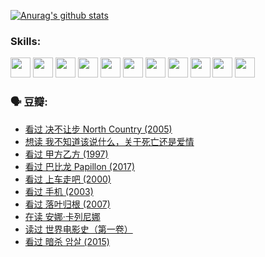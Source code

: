 
[![Anurag's github stats](https://github-readme-stats.vercel.app/api?username=w940853815)](https://github.com/anuraghazra/github-readme-stats)

### Skills:

<code><img height="32" src="https://cdn.jsdelivr.net/npm/simple-icons@v5/icons/python.svg"></code>
<code><img height="32" src="https://cdn.jsdelivr.net/npm/simple-icons@v5/icons/javascript.svg"></code>
<code><img height="32" src="https://cdn.jsdelivr.net/npm/simple-icons@v5/icons/django.svg"></code>
<code><img height="32" src="https://cdn.jsdelivr.net/npm/simple-icons@v5/icons/flask.svg"></code>
<code><img height="32" src="https://cdn.jsdelivr.net/npm/simple-icons@v5/icons/vuetify.svg"></code>
<code><img height="32" src="https://cdn.jsdelivr.net/npm/simple-icons@v5/icons/git.svg"></code>
<code><img height="32" src="https://cdn.jsdelivr.net/npm/simple-icons@v5/icons/docker.svg"></code>
<code><img height="32" src="https://cdn.jsdelivr.net/npm/simple-icons@v5/icons/postgresql.svg"></code>
<code><img height="32" src="https://cdn.jsdelivr.net/npm/simple-icons@v5/icons/elasticsearch.svg"></code>
<code><img height="32" src="https://cdn.jsdelivr.net/npm/simple-icons@v5/icons/macos.svg"></code>
<code><img height="32" src="https://cdn.jsdelivr.net/npm/simple-icons@v5/icons/linux.svg"></code>

### 🗣 豆瓣:

<!-- DOUBAN-ACTIVITIES:START -->
- [看过 决不让步 North Country‎ (2005)](https://www.douban.com/people/136069238/status/3660051849/?_i=37598230)
- [想读 我不知道该说什么，关于死亡还是爱情](https://www.douban.com/people/136069238/status/3653363833/?_i=37598230)
- [看过 甲方乙方‎ (1997)](https://www.douban.com/people/136069238/status/3651577723/?_i=37598230)
- [看过 巴比龙 Papillon‎ (2017)](https://www.douban.com/people/136069238/status/3645198699/?_i=37598230)
- [看过 上车走吧‎ (2000)](https://www.douban.com/people/136069238/status/3637719305/?_i=37598230)
- [看过 手机‎ (2003)](https://www.douban.com/people/136069238/status/3637051304/?_i=37598230)
- [看过 落叶归根‎ (2007)](https://www.douban.com/people/136069238/status/3630316395/?_i=37598230)
- [在读 安娜·卡列尼娜](https://www.douban.com/people/136069238/status/3625420280/?_i=37598230)
- [读过 世界电影史（第一卷）](https://www.douban.com/people/136069238/status/3625419209/?_i=37598230)
- [看过 暗杀 암살‎ (2015)](https://www.douban.com/people/136069238/status/3621839871/?_i=37598230)
<!-- DOUBAN-ACTIVITIES:END -->
<!--
**w940853815/w940853815** is a ✨ _special_ ✨ repository because its `README.md` (this file) appears on your GitHub profile.

Here are some ideas to get you started:

- 🔭 I’m currently working on ...
- 🌱 I’m currently learning ...
- 👯 I’m looking to collaborate on ...
- 🤔 I’m looking for help with ...
- 💬 Ask me about ...
- 📫 How to reach me: ...
- 😄 Pronouns: ...
- ⚡ Fun fact: ...
-->
